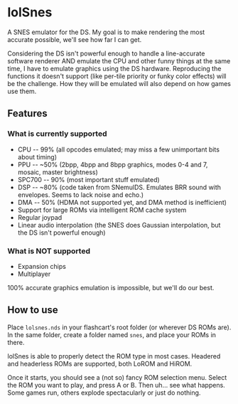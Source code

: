 # lolSnes

A SNES emulator for the DS. My goal is to make rendering the most accurate possible, we'll see how far I can get.

Considering the DS isn't powerful enough to handle a line-accurate software renderer AND emulate the CPU and other
funny things at the same time, I have to emulate graphics using the DS hardware. Reproducing the functions it
doesn't support (like per-tile priority or funky color effects) will be the challenge. How they will be emulated
will also depend on how games use them.

## Features
### What is currently supported

- CPU -- 99% (all opcodes emulated; may miss a few unimportant bits about timing)
- PPU -- ~50% (2bpp, 4bpp and 8bpp graphics, modes 0-4 and 7, mosaic, master brightness)
- SPC700 -- 90% (most important stuff emulated)
- DSP -- ~80% (code taken from SNemulDS. Emulates BRR sound with envelopes. Seems to lack noise and echo.)
- DMA -- 50% (HDMA not supported yet, and DMA method is inefficient)
- Support for large ROMs via intelligent ROM cache system
- Regular joypad
- Linear audio interpolation (the SNES does Gaussian interpolation, but the DS isn't powerful enough)

### What is NOT supported

 * Expansion chips
 * Multiplayer

100% accurate graphics emulation is impossible, but we'll do our best.

## How to use

Place `lolsnes.nds` in your flashcart's root folder (or wherever DS ROMs are). In the same folder, create a folder 
named `snes`, and place your ROMs in there.

lolSnes is able to properly detect the ROM type in most cases. Headered and headerless ROMs are supported, both
LoROM and HiROM.

Once it starts, you should see a (not so) fancy ROM selection menu. Select the ROM you want to play, and press
A or B. Then uh... see what happens. Some games run, others explode spectacularly or just do nothing.
